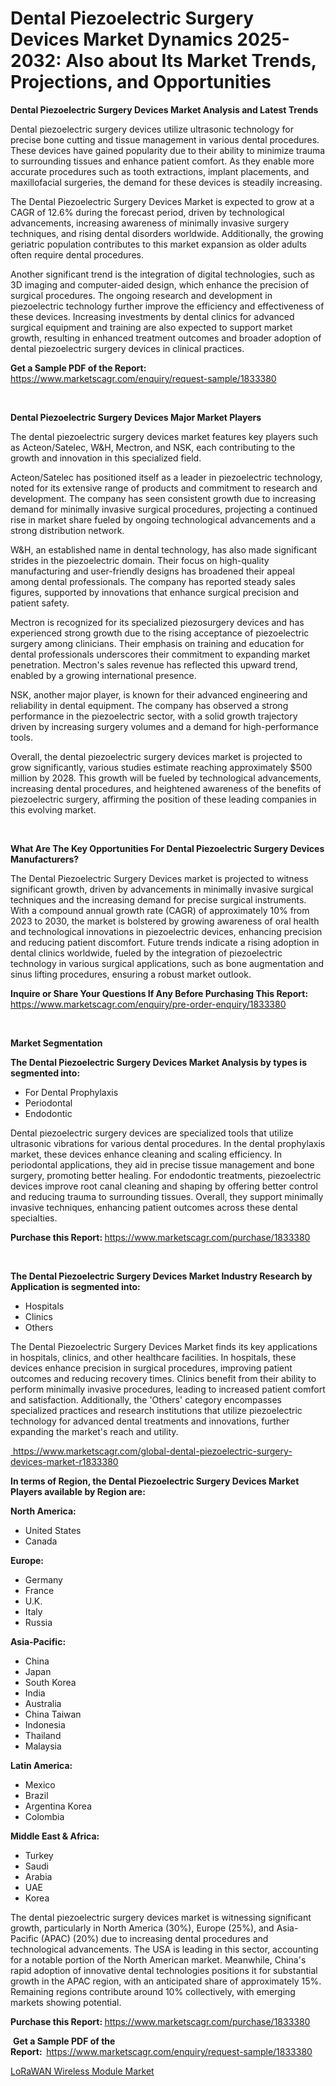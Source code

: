 <p><h1>Dental Piezoelectric Surgery Devices Market Dynamics 2025-2032: Also about Its Market Trends, Projections, and Opportunities</h1></p><p><strong>Dental Piezoelectric Surgery Devices Market Analysis and Latest Trends</strong></p>
<p><p>Dental piezoelectric surgery devices utilize ultrasonic technology for precise bone cutting and tissue management in various dental procedures. These devices have gained popularity due to their ability to minimize trauma to surrounding tissues and enhance patient comfort. As they enable more accurate procedures such as tooth extractions, implant placements, and maxillofacial surgeries, the demand for these devices is steadily increasing.</p><p>The Dental Piezoelectric Surgery Devices Market is expected to grow at a CAGR of 12.6% during the forecast period, driven by technological advancements, increasing awareness of minimally invasive surgery techniques, and rising dental disorders worldwide. Additionally, the growing geriatric population contributes to this market expansion as older adults often require dental procedures. </p><p>Another significant trend is the integration of digital technologies, such as 3D imaging and computer-aided design, which enhance the precision of surgical procedures. The ongoing research and development in piezoelectric technology further improve the efficiency and effectiveness of these devices. Increasing investments by dental clinics for advanced surgical equipment and training are also expected to support market growth, resulting in enhanced treatment outcomes and broader adoption of dental piezoelectric surgery devices in clinical practices.</p></p>
<p><strong>Get a Sample PDF of the Report:&nbsp;</strong> <a href="https://www.marketscagr.com/enquiry/request-sample/1833380?utm_campaign=3501&utm_medium=2&utm_source=Github&utm_content=ia&utm_term=26032025&utm_id=dental-piezoelectric-surgery-devices">https://www.marketscagr.com/enquiry/request-sample/1833380</a></p>
<p>&nbsp;</p>
<p><strong>Dental Piezoelectric Surgery Devices Major Market Players</strong></p>
<p><p>The dental piezoelectric surgery devices market features key players such as Acteon/Satelec, W&H, Mectron, and NSK, each contributing to the growth and innovation in this specialized field. </p><p>Acteon/Satelec has positioned itself as a leader in piezoelectric technology, noted for its extensive range of products and commitment to research and development. The company has seen consistent growth due to increasing demand for minimally invasive surgical procedures, projecting a continued rise in market share fueled by ongoing technological advancements and a strong distribution network.</p><p>W&H, an established name in dental technology, has also made significant strides in the piezoelectric domain. Their focus on high-quality manufacturing and user-friendly designs has broadened their appeal among dental professionals. The company has reported steady sales figures, supported by innovations that enhance surgical precision and patient safety.</p><p>Mectron is recognized for its specialized piezosurgery devices and has experienced strong growth due to the rising acceptance of piezoelectric surgery among clinicians. Their emphasis on training and education for dental professionals underscores their commitment to expanding market penetration. Mectron's sales revenue has reflected this upward trend, enabled by a growing international presence.</p><p>NSK, another major player, is known for their advanced engineering and reliability in dental equipment. The company has observed a strong performance in the piezoelectric sector, with a solid growth trajectory driven by increasing surgery volumes and a demand for high-performance tools.</p><p>Overall, the dental piezoelectric surgery devices market is projected to grow significantly, various studies estimate reaching approximately $500 million by 2028. This growth will be fueled by technological advancements, increasing dental procedures, and heightened awareness of the benefits of piezoelectric surgery, affirming the position of these leading companies in this evolving market.</p></p>
<p>&nbsp;</p>
<p><strong>What Are The Key Opportunities For Dental Piezoelectric Surgery Devices Manufacturers?</strong></p>
<p><p>The Dental Piezoelectric Surgery Devices market is projected to witness significant growth, driven by advancements in minimally invasive surgical techniques and the increasing demand for precise surgical instruments. With a compound annual growth rate (CAGR) of approximately 10% from 2023 to 2030, the market is bolstered by growing awareness of oral health and technological innovations in piezoelectric devices, enhancing precision and reducing patient discomfort. Future trends indicate a rising adoption in dental clinics worldwide, fueled by the integration of piezoelectric technology in various surgical applications, such as bone augmentation and sinus lifting procedures, ensuring a robust market outlook.</p></p>
<p><strong>Inquire or Share Your Questions If Any Before Purchasing This Report:</strong> <a href="https://www.marketscagr.com/enquiry/pre-order-enquiry/1833380?utm_campaign=3501&utm_medium=2&utm_source=Github&utm_content=ia&utm_term=26032025&utm_id=dental-piezoelectric-surgery-devices">https://www.marketscagr.com/enquiry/pre-order-enquiry/1833380</a></p>
<p>&nbsp;</p>
<p><strong>Market Segmentation</strong></p>
<p><strong>The Dental Piezoelectric Surgery Devices Market Analysis by types is segmented into:</strong></p>
<p><ul><li>For Dental Prophylaxis</li><li>Periodontal</li><li>Endodontic</li></ul></p>
<p><p>Dental piezoelectric surgery devices are specialized tools that utilize ultrasonic vibrations for various dental procedures. In the dental prophylaxis market, these devices enhance cleaning and scaling efficiency. In periodontal applications, they aid in precise tissue management and bone surgery, promoting better healing. For endodontic treatments, piezoelectric devices improve root canal cleaning and shaping by offering better control and reducing trauma to surrounding tissues. Overall, they support minimally invasive techniques, enhancing patient outcomes across these dental specialties.</p></p>
<p><strong>Purchase this Report:&nbsp;</strong><a href="https://www.marketscagr.com/purchase/1833380?utm_campaign=3501&utm_medium=2&utm_source=Github&utm_content=ia&utm_term=26032025&utm_id=dental-piezoelectric-surgery-devices">https://www.marketscagr.com/purchase/1833380</a></p>
<p>&nbsp;</p>
<p><strong>The Dental Piezoelectric Surgery Devices Market Industry Research by Application is segmented into:</strong></p>
<p><ul><li>Hospitals</li><li>Clinics</li><li>Others</li></ul></p>
<p><p>The Dental Piezoelectric Surgery Devices Market finds its key applications in hospitals, clinics, and other healthcare facilities. In hospitals, these devices enhance precision in surgical procedures, improving patient outcomes and reducing recovery times. Clinics benefit from their ability to perform minimally invasive procedures, leading to increased patient comfort and satisfaction. Additionally, the 'Others' category encompasses specialized practices and research institutions that utilize piezoelectric technology for advanced dental treatments and innovations, further expanding the market's reach and utility.</p></p>
<p><a href="https://www.marketscagr.com/global-dental-piezoelectric-surgery-devices-market-r1833380?utm_campaign=3501&utm_medium=2&utm_source=Github&utm_content=ia&utm_term=26032025&utm_id=dental-piezoelectric-surgery-devices">&nbsp;https://www.marketscagr.com/global-dental-piezoelectric-surgery-devices-market-r1833380</a></p>
<p><strong>In terms of Region, the Dental Piezoelectric Surgery Devices Market Players available by Region are:</strong></p>
<p>
    <p> <strong> North America: </strong>
        <ul>
            <li>United States</li>
            <li>Canada</li>
        </ul>
        </p> 
    <p> <strong> Europe: </strong>
        <ul>
            <li>Germany</li>
            <li>France</li>
            <li>U.K.</li>
            <li>Italy</li>
            <li>Russia</li>
        </ul>
        </p> 
    <p> <strong> Asia-Pacific: </strong>
        <ul>
            <li>China</li>
            <li>Japan</li>
            <li>South Korea</li>
            <li>India</li>
            <li>Australia</li>
            <li>China Taiwan</li>
            <li>Indonesia</li>
            <li>Thailand</li>
            <li>Malaysia</li>
        </ul>
        </p> 
    <p> <strong> Latin America: </strong>
        <ul>
            <li>Mexico</li>
            <li>Brazil</li>
            <li>Argentina Korea</li>
            <li>Colombia</li>
        </ul>
        </p> 
    <p> <strong> Middle East & Africa: </strong>
        <ul>
            <li>Turkey</li>
            <li>Saudi</li>
            <li>Arabia</li>
            <li>UAE</li>
            <li>Korea</li>
        </ul>
    </p>
    </p>
<p><p>The dental piezoelectric surgery devices market is witnessing significant growth, particularly in North America (30%), Europe (25%), and Asia-Pacific (APAC) (20%) due to increasing dental procedures and technological advancements. The USA is leading in this sector, accounting for a notable portion of the North American market. Meanwhile, China's rapid adoption of innovative dental technologies positions it for substantial growth in the APAC region, with an anticipated share of approximately 15%. Remaining regions contribute around 10% collectively, with emerging markets showing potential.</p></p>
<p><strong>Purchase this Report: </strong><a href="https://www.marketscagr.com/purchase/1833380?utm_campaign=3501&utm_medium=2&utm_source=Github&utm_content=ia&utm_term=26032025&utm_id=dental-piezoelectric-surgery-devices">https://www.marketscagr.com/purchase/1833380</a></p>
<p>&nbsp;<strong>Get a Sample PDF of the Report:&nbsp;&nbsp;</strong><a href="https://www.marketscagr.com/enquiry/request-sample/1833380?utm_campaign=3501&utm_medium=2&utm_source=Github&utm_content=ia&utm_term=26032025&utm_id=dental-piezoelectric-surgery-devices">https://www.marketscagr.com/enquiry/request-sample/1833380</a></p>
<p><strong></strong></p>
<p><p><a href="https://github.com/dibesnayee/Market-Research-Report-List-1/blob/main/lorawan-wireless-module-market.md?utm_campaign=3501&utm_medium=2&utm_source=Github&utm_content=ia&utm_term=26032025&utm_id=dental-piezoelectric-surgery-devices">LoRaWAN Wireless Module Market</a></p></p>